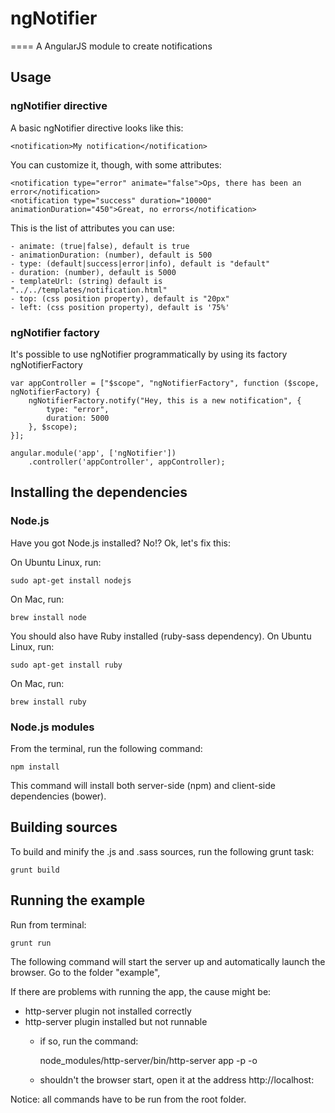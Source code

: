 # ngNotifier
====
A AngularJS module to create notifications

## Usage
### ngNotifier directive

A basic ngNotifier directive looks like this:

    <notification>My notification</notification>

You can customize it, though, with some attributes:

    <notification type="error" animate="false">Ops, there has been an error</notification>
    <notification type="success" duration="10000" animationDuration="450">Great, no errors</notification>

This is the list of attributes you can use:

    - animate: (true|false), default is true
    - animationDuration: (number), default is 500
    - type: (default|success|error|info), default is "default"
    - duration: (number), default is 5000
    - templateUrl: (string) default is  "../../templates/notification.html"
    - top: (css position property), default is "20px"
    - left: (css position property), default is '75%'

### ngNotifier factory
It's possible to use ngNotifier programmatically by using its factory ngNotifierFactory

    var appController = ["$scope", "ngNotifierFactory", function ($scope, ngNotifierFactory) {
        ngNotifierFactory.notify("Hey, this is a new notification", {
            type: "error",
            duration: 5000
        }, $scope);
    }];

    angular.module('app', ['ngNotifier'])
        .controller('appController', appController);


## Installing the dependencies

### Node.js
Have you got Node.js installed? No!? Ok, let's fix this:

On Ubuntu Linux, run:

    sudo apt-get install nodejs

On Mac, run:

    brew install node

You should also have Ruby installed (ruby-sass dependency).
On Ubuntu Linux, run:

    sudo apt-get install ruby

On Mac, run:

    brew install ruby

### Node.js modules
From the terminal, run the following command:

    npm install

This command will install both server-side (npm) and client-side dependencies (bower).

## Building sources
To build and minify the .js and .sass sources, run the following grunt task:

    grunt build

## Running the example
Run from terminal:

    grunt run

The following command will start the server up and automatically launch the browser. Go to the folder "example",

If there are problems with running the app, the cause might be:
- http-server plugin not installed correctly
- http-server plugin installed but not runnable
    - if so, run the command:

        node_modules/http-server/bin/http-server app -p <port> -o

    - shouldn't the browser start, open it at the address http://localhost:<port>

Notice: all commands have to be run from the root folder.
